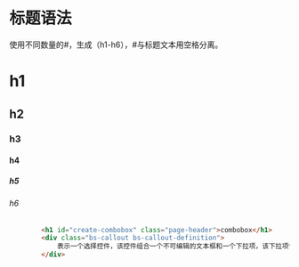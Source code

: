 # 标题语法
使用不同数量的#，生成（h1-h6），#与标题文本用空格分离。
# h1
## h2
### h3
#### h4
##### h5
###### h6

```html
        <h1 id="create-combobox" class="page-header">combobox</h1>
        <div class="bs-callout bs-callout-definition">
            表示一个选择控件，该控件组合一个不可编辑的文本框和一个下拉项，该下拉项包含一个允许用户从列表中选择项的列表框。
        </div>

